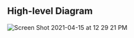 ## High-level Diagram

![Screen Shot 2021-04-15 at 12 29 21 PM](https://user-images.githubusercontent.com/1280233/114927616-87201e00-9de6-11eb-98b7-cf7fbde3b757.png)

